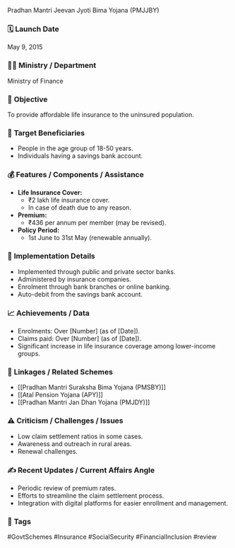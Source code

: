 Pradhan Mantri Jeevan Jyoti Bima Yojana (PMJJBY)

###   🗓️   **Launch Date**

May 9, 2015

###   🧑‍🏫   **Ministry / Department**

Ministry of Finance

###   🎯   **Objective**

To provide affordable life insurance to the uninsured population.

###   👥   **Target Beneficiaries**

-   People in the age group of 18-50 years.
-   Individuals having a savings bank account.

###   💰   **Features / Components / Assistance**

-   **Life Insurance Cover:**
    -   ₹2 lakh life insurance cover.
    -   In case of death due to any reason.
-   **Premium:**
    -   ₹436 per annum per member (may be revised).
-   **Policy Period:**
    -   1st June to 31st May (renewable annually).

###   📍   **Implementation Details**

-   Implemented through public and private sector banks.
-   Administered by insurance companies.
-   Enrolment through bank branches or online banking.
-   Auto-debit from the savings bank account.

###   📈   **Achievements / Data**

-   Enrolments: Over [Number] (as of [Date]).
-   Claims paid: Over [Number] (as of [Date]).
-   Significant increase in life insurance coverage among lower-income groups.

###   🧩   **Linkages / Related Schemes**

-   [[Pradhan Mantri Suraksha Bima Yojana (PMSBY)]]
-   [[Atal Pension Yojana (APY)]]
-   [[Pradhan Mantri Jan Dhan Yojana (PMJDY)]]

###   ⚠️   **Criticism / Challenges / Issues**

-   Low claim settlement ratios in some cases.
-   Awareness and outreach in rural areas.
-   Renewal challenges.

###   ✍️   **Recent Updates / Current Affairs Angle**

-   Periodic review of premium rates.
-   Efforts to streamline the claim settlement process.
-   Integration with digital platforms for easier enrollment and management.

###   🔗   **Tags**

\#GovtSchemes \#Insurance \#SocialSecurity \#FinancialInclusion \#review